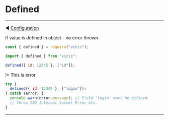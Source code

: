 # Defined

---

◀ [Configuration](/en/configuration_object.md)

If value is defined in object - no error thrown

```js
const { defined } = require("vicis");
```

```js
import { defined } from "vicis";
```

```js
defined({ id: 12345 }, ["id"]);
```

!> This is error

```js
try {
  defined({ id: 12345 }, ["login"]);
} catch (error) {
  console.warn(error.message); // Field 'login' must be defined.
  // Throw 500 Internal Server Error etc.
}
```

---
